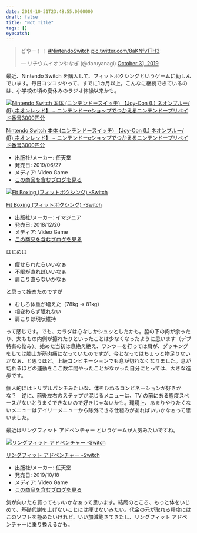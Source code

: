 ```yaml
---
date: 2019-10-31T23:48:55.0000000
draft: false
title: "Not Title"
tags: []
eyecatch: 
---
```

<p><blockquote class="twitter-tweet" data-lang="HASH(0x55c881d11318)"><p lang="ja" dir="ltr">どやー！！ <a href="https://twitter.com/hashtag/NintendoSwitch?src=hash&amp;ref_src=twsrc%5Etfw">#NintendoSwitch</a> <a href="https://t.co/8aKNfv1TH3">pic.twitter.com/8aKNfv1TH3</a></p>&mdash; リチウムイオンやなぎ (@daruyanagi) <a href="https://twitter.com/daruyanagi/status/1189835687647797248?ref_src=twsrc%5Etfw">October 31, 2019</a></blockquote><script async src="https://platform.twitter.com/widgets.js" charset="utf-8"></script></p><p>最近、Nintendo Switch を購入して、フィットボクシングというゲームに勤しんでいます。毎日コツコツやって、すでに1カ月以上。こんなに継続できているのは、小学校の頃の夏休みのラジオ体操以来かも。</p><p><div class="hatena-asin-detail"><a href="http://www.amazon.co.jp/exec/obidos/ASIN/B07SVXHD1P/bestylesnet-22/"><img src="https://images-fe.ssl-images-amazon.com/images/I/51j9xZpdw4L._SL160_.jpg" class="hatena-asin-detail-image" alt="Nintendo Switch 本体 (ニンテンドースイッチ) 【Joy-Con (L) ネオンブルー/ (R) ネオンレッド】 +  ニンテンドーeショップでつかえるニンテンドープリペイド番号3000円分" title="Nintendo Switch 本体 (ニンテンドースイッチ) 【Joy-Con (L) ネオンブルー/ (R) ネオンレッド】 +  ニンテンドーeショップでつかえるニンテンドープリペイド番号3000円分"></a><div class="hatena-asin-detail-info"><p class="hatena-asin-detail-title"><a href="http://www.amazon.co.jp/exec/obidos/ASIN/B07SVXHD1P/bestylesnet-22/">Nintendo Switch 本体 (ニンテンドースイッチ) 【Joy-Con (L) ネオンブルー/ (R) ネオンレッド】 +  ニンテンドーeショップでつかえるニンテンドープリペイド番号3000円分</a></p><ul><li><span class="hatena-asin-detail-label">出版社/メーカー:</span> 任天堂</li><li><span class="hatena-asin-detail-label">発売日:</span> 2019/06/27</li><li><span class="hatena-asin-detail-label">メディア:</span> Video Game</li><li><a href="http://d.hatena.ne.jp/asin/B07SVXHD1P/bestylesnet-22" target="_blank">この商品を含むブログを見る</a></li></ul></div><div class="hatena-asin-detail-foot"></div></div></p><p><div class="hatena-asin-detail"><a href="http://www.amazon.co.jp/exec/obidos/ASIN/B07HYKWLJH/bestylesnet-22/"><img src="https://images-fe.ssl-images-amazon.com/images/I/51ORcWHQwmL._SL160_.jpg" class="hatena-asin-detail-image" alt="Fit Boxing (フィットボクシング) -Switch" title="Fit Boxing (フィットボクシング) -Switch"></a><div class="hatena-asin-detail-info"><p class="hatena-asin-detail-title"><a href="http://www.amazon.co.jp/exec/obidos/ASIN/B07HYKWLJH/bestylesnet-22/">Fit Boxing (フィットボクシング) -Switch</a></p><ul><li><span class="hatena-asin-detail-label">出版社/メーカー:</span> イマジニア</li><li><span class="hatena-asin-detail-label">発売日:</span> 2018/12/20</li><li><span class="hatena-asin-detail-label">メディア:</span> Video Game</li><li><a href="http://d.hatena.ne.jp/asin/B07HYKWLJH/bestylesnet-22" target="_blank">この商品を含むブログを見る</a></li></ul></div><div class="hatena-asin-detail-foot"></div></div></p><p>はじめは</p>

<ul>
<li>痩せられたらいいなぁ</li>
<li>不眠が直ればいいなぁ</li>
<li>肩こり直らないかなぁ</li>
</ul><p>と思って始めたのですが</p>

<ul>
<li>むしろ体重が増えた（78kg → 81kg）</li>
<li>相変わらず眠れない</li>
<li>肩こりは現状維持</li>
</ul><p>って感じです。でも、カラダは心なしかシュッとしたかも。脇の下の肉が余ったり、太ももの内側が擦れたりといったことは少なくなったように思います（デブ特有の悩み）。始めた当初は息絶え絶え、ワンツーを打っては肩が、ダッキングをしては膝上が筋肉痛になっていたのですが、今となってはちょっと物足りないかなぁ、と思うほど。上級コンビネーションでも息が切れなくなりました。息が切れるほどの運動をここ数年間やったことがなかった自分にとっては、大きな進歩です。</p><p>個人的にはトリプルパンチみたいな、体をひねるコンビネーションが好きかな？　逆に、前後左右のステップが混じるメニューは、TV の前にある程度スペースがないとうまくできないので好きじゃないかも。環境上、あまりやりたくないメニューはデイリーメニューから除外できる仕組みがあればいいかなぁって思いました。</p><p>最近はリングフィット アドベンチャー というゲームが人気みたいですね。</p><p><div class="hatena-asin-detail"><a href="http://www.amazon.co.jp/exec/obidos/ASIN/B07XV8VSZT/bestylesnet-22/"><img src="https://images-fe.ssl-images-amazon.com/images/I/512%2BB%2BW%2BXmL._SL160_.jpg" class="hatena-asin-detail-image" alt="リングフィット アドベンチャー -Switch" title="リングフィット アドベンチャー -Switch"></a><div class="hatena-asin-detail-info"><p class="hatena-asin-detail-title"><a href="http://www.amazon.co.jp/exec/obidos/ASIN/B07XV8VSZT/bestylesnet-22/">リングフィット アドベンチャー -Switch</a></p><ul><li><span class="hatena-asin-detail-label">出版社/メーカー:</span> 任天堂</li><li><span class="hatena-asin-detail-label">発売日:</span> 2019/10/18</li><li><span class="hatena-asin-detail-label">メディア:</span> Video Game</li><li><a href="http://d.hatena.ne.jp/asin/B07XV8VSZT/bestylesnet-22" target="_blank">この商品を含むブログを見る</a></li></ul></div><div class="hatena-asin-detail-foot"></div></div></p><p>気が向いたら買ってもいいかなぁって思います。結局のところ、もっと体をいじめて、基礎代謝を上げないことには痩せないみたい。代金の元が取れる程度にはこのソフトを極めたいけれど、いい加減飽きてきたし、リングフィット アドベンチャーに乗り換えるかも。</p>
